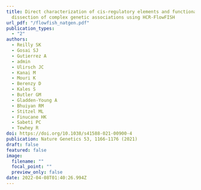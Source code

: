 ```yaml
---
title: Direct characterization of cis-regulatory elements and functional
  dissection of complex genetic associations using HCR-FlowFISH
url_pdf: "/flowfish_natgen.pdf"
publication_types:
  - "2"
authors:
  - Reilly SK
  - Gosai SJ
  - Gutierrez A
  - admin
  - Ulirsch JC
  - Kanai M
  - Mouri K
  - Berenzy D
  - Kales S
  - Butler GM
  - Gladden-Young A
  - Bhuiyan RM
  - Stitzel ML
  - Finucane HK
  - Sabeti PC
  - Tewhey R
doi: https://doi.org/10.1038/s41588-021-00900-4
publication: Nature Genetics 53, 1166-1176 (2021)
draft: false
featured: false
image:
  filename: ""
  focal_point: ""
  preview_only: false
date: 2022-04-08T01:40:26.994Z
---
```

